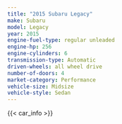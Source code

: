 ```yaml
---
title: "2015 Subaru Legacy"
make: Subaru
model: Legacy
year: 2015
engine-fuel-type: regular unleaded
engine-hp: 256
engine-cylinders: 6
transmission-type: Automatic
driven-wheels: all wheel drive
number-of-doors: 4
market-category: Performance
vehicle-size: Midsize
vehicle-style: Sedan
---
```


{{< car_info >}}
